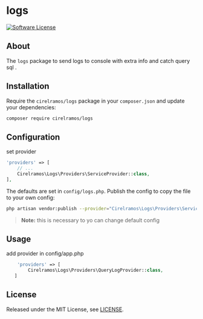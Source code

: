 # logs

[![Software License][ico-license]](LICENSE.md)

## About

The `logs` package to send logs to console with extra info and catch query sql .


## Installation

Require the `cirelramos/logs` package in your `composer.json` and update your dependencies:
```sh
composer require cirelramos/logs
```


## Configuration

set provider

```php
'providers' => [
    // ...
    Cirelramos\Logs\Providers\ServiceProvider::class,
],
```


The defaults are set in `config/logs.php`. Publish the config to copy the file to your own config:
```sh
php artisan vendor:publish --provider="Cirelramos\Logs\Providers\ServiceProvider"
```

> **Note:** this is necessary to yo can change default config



## Usage

add provider in config/app.php

```php
    'providers' => [
        Cirelramos\Logs\Providers\QueryLogProvider::class,
   ]
```


## License

Released under the MIT License, see [LICENSE](LICENSE).


[ico-license]: https://img.shields.io/badge/license-MIT-brightgreen.svg?style=flat-square

